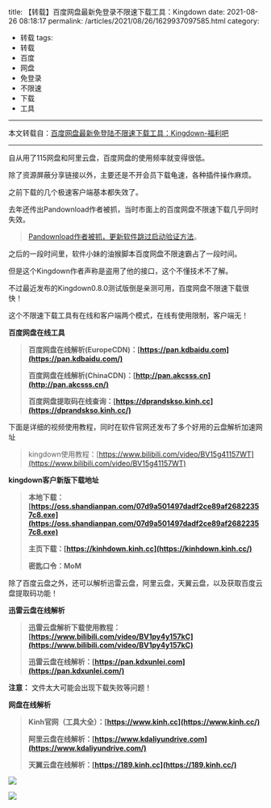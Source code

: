title: 【转载】百度网盘最新免登录不限速下载工具：Kingdown
date: 2021-08-26 08:18:17
permalink: /articles/2021/08/26/1629937097585.html
category:
 - 转载
tags:
 - 转载
 - 百度
 - 网盘
 - 免登录
 - 不限速
 - 下载
 - 工具
---

本文转载自：[百度网盘最新免登陆不限速下载工具：Kingdown-福利吧](https://fuliba2021.net/kingdown.html)

---

自从用了115网盘和阿里云盘，百度网盘的使用频率就变得很低。

除了资源屏蔽分享链接以外，主要还是不开会员下载龟速，各种插件操作麻烦。

之前下载的几个极速客户端基本都失效了。

去年还传出Pandownload作者被抓，当时市面上的百度网盘不限速下载几乎同时失效。

> [Pandownload作者被抓，更新软件跳过启动验证方法](https://fuliba2021.net/pandown.html)。

之后的一段时间里，软件小妹的油猴脚本百度网盘不限速霸占了一段时间。

但是这个Kingdown作者声称是盗用了他的接口，这个不懂技术不了解。

不过最近发布的Kingdown0.8.0测试版倒是亲测可用，百度网盘不限速下载很快！


<!-- more -->


这个不限速下载工具有在线和客户端两个模式，在线有使用限制，客户端无！

**百度网盘在线工具**

> **百度网盘在线解析(EuropeCDN)：[https://pan.kdbaidu.com](https://pan.kdbaidu.com/)**
> 
> **百度网盘在线解析(ChinaCDN)：[http://pan.akcsss.cn](http://pan.akcsss.cn/)**
> 
> **百度网盘提取码在线查询：[https://dprandskso.kinh.cc](https://dprandskso.kinh.cc/)**

下面是详细的视频使用教程，同时在软件官网还发布了多个好用的云盘解析加速网址

> kingdown使用教程：[https://www.bilibili.com/video/BV15g41157WT](https://www.bilibili.com/video/BV15g41157WT)

**kingdown客户新版下载地址**

> **本地下载：[https://oss.shandianpan.com/07d9a501497dadf2ce89af26822357c8.exe](https://oss.shandianpan.com/07d9a501497dadf2ce89af26822357c8.exe)**
> 
> **主页下载：[https://kinhdown.kinh.cc](https://kinhdown.kinh.cc/)**
> 
> **密匙口令：MoM**

除了百度云盘之外，还可以解析迅雷云盘，阿里云盘，天翼云盘，以及获取百度云盘提取码功能！

**迅雷云盘在线解析**

> **迅雷云盘解析下载使用教程：[https://www.bilibili.com/video/BV1py4y157kC](https://www.bilibili.com/video/BV1py4y157kC)**
> 
> **迅雷云盘在线解析：[https://pan.kdxunlei.com](https://pan.kdxunlei.com/)**

**注意：** 文件太大可能会出现下载失败等问题！

**网盘在线解析**

> **Kinh官网（工具大全）：[https://www.kinh.cc](https://www.kinh.cc/)**
> 
> **阿里云盘在线解析：[https://www.kdaliyundrive.com](https://www.kdaliyundrive.com/)**
> 
> **天翼云盘在线解析：[https://189.kinh.cc](https://189.kinh.cc/)**

![](https://b3logfile.com/file/2021/08/solo-fetchupload-2033835519839351139-28d782d3.jpeg)

![](https://b3logfile.com/file/2021/08/solo-fetchupload-7429730582421793459-efac7cf0.jpeg)
